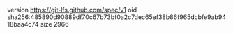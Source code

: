version https://git-lfs.github.com/spec/v1
oid sha256:485890d90889df70c67b73bf0a2c7dec65ef38b86f965dcbfe9ab9418baa4c74
size 2966
